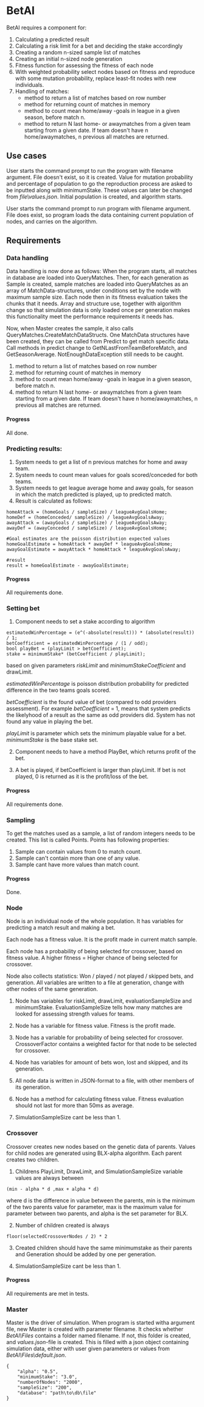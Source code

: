 # BetAI

BetAI requires a component for:
1. Calculating a predicted result  
2. Calculating a risk limit for a bet and deciding the stake accordingly
3. Creating a random n-sized sample list of matches
4. Creating an initial n-sized node generation
5. Fitness function for assessing the fitness of each node
6. With weighted probability select nodes based on fitness and reproduce 
with some mutation probability, replace least-fit nodes with new individuals.
7. Handling of matches:
	- method to return a list of matches based on row number
	- method for returning count of matches in memory
	- method to count mean home/away -goals in league
in a given season, before match n. 
	- method to return N last home- or awaymatches from a given team
starting from a given date. If team doesn't have n home/awaymatches,
n previous all matches are returned.

## Use cases
User starts the command prompt to run the program with filename argument.
File doesn't exist, so it is created.
Value for mutation probability and percentage of population to go the 
reproduction process are asked to be inputted along with minimumStake. These values can later be 
changed from *file\values.json*. Initial population is created, and algorithm 
starts.

User starts the command prompt to run program with filename argument.
File does exist, so program loads the data containing current 
population of nodes, and carries on the algorithm.

## Requirements 

### Data handling
Data handling is now done as follows: When the program starts, all matches
in database are loaded into QueryMatches. Then, for each generation
as Sample is created, sample matches are loaded into QueryMatches as an 
array of MatchData-structures, under conditions set by the node with maximum
sample size. Each node then in its fitness evaluation takes the chunks that it
needs. Array and structure use, together with algorithm change so that
simulation data is only loaded once per generation makes this functionality meet 
the performance requirements it needs has.

Now, when Master creates the sample, it also calls QueryMatches.CreateMatchDataStructs. 
One MatchData structures have been created, they can be called from Predict to get
match specific data. Call methods in predict change to GetNLastFromTeamBeforeMatch, and
GetSeasonAverage. NotEnoughDataException still needs to be caught. 

1. method to return a list of matches based on row number
2. method for returning count of matches in memory
3. method to count mean home/away -goals in league
in a given season, before match n. 
4. method to return N last home- or awaymatches from a given team
starting from a given date. If team doesn't have n home/awaymatches,
n previous all matches are returned.

#### Progress
All done.

### Predicting results:
1. System needs to get a list of n previous matches for home and away team.
2. System needs to count mean values for goals scored/conceded for both teams.
3. System needs to get league average home and away goals, for season in which
the match predicted is played, up to predicted match.
4. Result is calculated as follows:
```
homeAttack = (homeGoals / sampleSize) / leagueAvgGoalsHome;
homeDef = (homeConceded/ sampleSize) / leagueAvgGoalsAway;
awayAttack = (awayGoals / sampleSize) / leagueAvgGoalsAway;
awayDef = (awayConceded / sampleSize) / leagueAvgGoalsHome;

#Goal estimates are the poisson distribution expected values
homeGoalEstimate = homeAttack * awayDef * leagueAvgGoalsHome;
awayGoalEstimate = awayAttack * homeAttack * leagueAvgGoalsAway;

#result
result = homeGoalEstimate - awayGoalEstimate;
```

#### Progress
All requirements done.

### Setting bet
1. Component needs to set a stake according to algorithm
```
estimatedWinPercentage = (e^(-absolute(result))) * (absolute(result)) / 1; 
betCoefficient = estimatedWinPercentage / (1 / odd); 
bool playBet = (playLimit > betCoefficient);
stake = minimumStake* (betCoefficient / playLimit);
```
based on given parameters *riskLimit* and *minimumStakeCoefficient* and drawLimit.

*estimatedWinPercentage* is poisson distribution probability for 
predicted difference in the two teams goals scored. 

*betCoefficient* is the found value of bet (compared to odd providers assessment).
For example *betCoefficient* = 1, means that
system predicts the likelyhood of a result as the same
as odd providers did. System has not found any value in 
playing the bet.
 
*playLimit* is parameter which sets the minimum playable
value for a bet. 
*minimumStake* is the base stake set.

2. Component needs to have a method PlayBet, which returns
profit of the bet. 

3. A bet is played, if betCoefficient is larger 
than playLimit. If bet is not played, 0 is returned
as it is the profit/loss of the bet.

#### Progress
All requirements done.

### Sampling
To get the matches used as a sample, a list of random integers
needs to be created. This list is called Points. Points has 
following properties:
1. Sample can contain values from 0 to match count.
2. Sample can't contain more than one of any value.
3. Sample cant have more values than match count.

#### Progress
Done.

### Node 
Node is an individual node of the whole population. It has variables 
for predicting a match result and making a bet. 

Each node has a fitness value. It is the profit made
in current match sample. 

Each node has a probability of being selected for crossover,
based on fitness value. A higher fitness = Higher chance of
being selected for crossover.

Node also collects statistics:
 Won / played / not played / skipped bets, and generation. 
All variables are written to a file at generation,
change with other nodes of the same generation.
 
1. Node has variables for riskLimit, drawLimit, evaluationSampleSize and minimumStake.
EvaluationSampleSize tells how many matches are looked for assessing strength values for 
teams.
 
2. Node has a variable for fitness value. Fitness is the profit made.
 
3. Node has a variable for probability of being
selected for crossover. CrossoverFactor contains a
weighted factor for that node to be selected for crossover.

4. Node has variables for amount of bets won, lost
 and skipped, and its generation.
 
5. All node data is written in JSON-format
to a file, with other members of its generation.

6. Node has a method for calculating fitness value. Fitness evaluation
should not last for more than 50ms as average.

7. SimulationSampleSize cant be less than 1.

### Crossover
Crossover creates new nodes based on the genetic data of parents. 
Values for child nodes are generated using BLX-alpha algorithm. 
Each parent creates two children.

1. Childrens PlayLimit, DrawLimit, and SimulationSampleSize variable values are always between 
```
(min - alpha * d ,max + alpha * d)
```
where d is the difference in value between the parents,
min is the minimum of the two parents value for parameter, max
is the maximum value for parameter between two parents, and alpha
is the set parameter for BLX.

2. Number of children created is always 
```
floor(selectedCrossoverNodes / 2) * 2
```

3. Created children should have the same minimumstake as their parents
and Generation should be added by one per generation.

4. SimulationSampleSize cant be less than 1.

#### Progress
All requirements are met in tests.


### Master
Master is the driver of simulation. When program is started witha argument file,
new Master is created with parameter filename. It checks whether *BetAI\Files* contains a
folder named filename. If not, this folder is created, and *values.json*-file is created.
This is filled with a json object containing simulation data, either with user given
parameters or values from *BetAI\Files\default.json*. 

```
{
	"alpha": "0.5",
	"minimumStake": "3.0",
	"numberOfNodes": "2000",
	"sampleSize": "200",
	"database": "path\to\db\file"
}
```